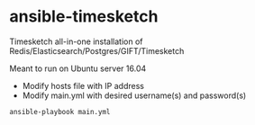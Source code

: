 # ansible-timesketch
Timesketch all-in-one installation of Redis/Elasticsearch/Postgres/GIFT/Timesketch

Meant to run on Ubuntu server 16.04

* Modify hosts file with IP address
* Modify main.yml with desired username(s) and password(s)

```
ansible-playbook main.yml
```
